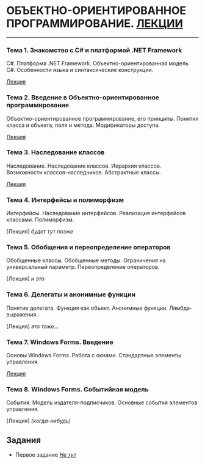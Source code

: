 # ОБЪЕКТНО-ОРИЕНТИРОВАННОЕ ПРОГРАММИРОВАНИЕ. [ЛЕКЦИИ](https://tgjmjgj.github.io/sharp/dist/index.html "Лекции")
***


###  Тема 1. Знакомство с C# и платформой .NET Framework
C#. Платформа .NET Framework. Объектно-ориентированная модель C#. Особенности языка и синтаксические конструкции.

[Лекция](https://tgjmjgj.github.io/sharp/dist/lecture/1_welcome_to_csharp/index.html "Лекция")

###  Тема 2. Введение в Объектно-ориентированное программирование
Объектно-ориентированное программирование, его принципы. Понятия класса и объекта, поля и метода. Модификаторы доступа.

[Лекция](https://tgjmjgj.github.io/sharp/dist/lecture/2_oop/index.html "Лекция")

###  Тема 3. Наследование классов
Наследование. Наследование классов. Иерархия классов. Возможности классов-наследников. Абстрактные классы.

[Лекция](https://tgjmjgj.github.io/sharp/dist/lecture/3_inheritance/index.html "Лекция")

###  Тема 4. Интерфейсы и полиморфизм
Интерфейсы. Наследование интерфейсов. Реализация интерфейсов классами. Полиморфизм.

[Лекция] *будет тут позже*

###  Тема 5. Обобщения и переопределение операторов
Обобщенные классы. Обобщенные методы. Ограничения на универсальный параметр. Переопределение операторов.

[Лекция] *и это*

###  Тема 6. Делегаты и анонимные функции
Понятие делегата. Функция как объект. Анонимные функции. Лямбда-выражения.

[Лекция] *это тоже...*

###  Тема 7. Windows Forms. Введение
Основы Windows Forms. Работа с окнами. Стандартные элементы управления.

[Лекция](https://tgjmjgj.github.io/sharp/dist/lecture/3_winforms/index.html "Лекция")

###  Тема 8. Windows Forms. Событийная модель
События. Модель издателя-подписчиков. Основные события элементов управления.

[Лекция] *(когда-нибудь)*


##  Задания
* Первое задание
	[_Не_ _тут_](https://tgjmjgj.github.io/Clecture/dist/task/Task_1/Task_1.pdf "Задание 1")
